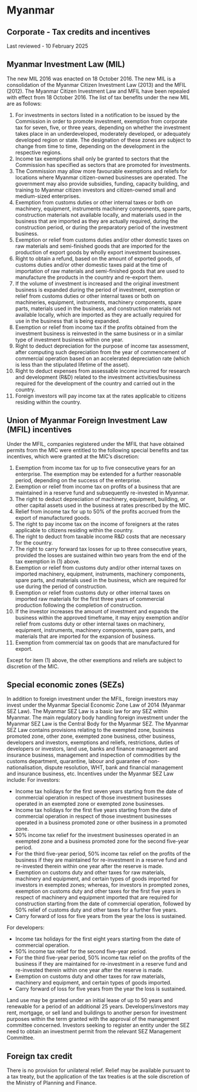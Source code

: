 # Myanmar
## Corporate - Tax credits and incentives
Last reviewed - 10 February 2025
## Myanmar Investment Law (MIL)
The new MIL 2016 was enacted on 18 October 2016. The new MIL is a consolidation of the Myanmar Citizen Investment Law (2013) and the MFIL (2012). The Myanmar Citizen Investment Law and MFIL have been repealed with effect from 18 October 2016.
The list of tax benefits under the new MIL are as follows:
  1. For investments in sectors listed in a notification to be issued by the Commission in order to promote investment, exemption from corporate tax for seven, five, or three years, depending on whether the investment takes place in an underdeveloped, moderately developed, or adequately developed region or state. The designation of these zones are subject to change from time to time, depending on the development in the respective regions.
  2. Income tax exemptions shall only be granted to sectors that the Commission has specified as sectors that are promoted for investments.
  3. The Commission may allow more favourable exemptions and reliefs for locations where Myanmar citizen-owned businesses are operated. The government may also provide subsidies, funding, capacity building, and training to Myanmar citizen investors and citizen-owned small and medium-sized enterprises.
  4. Exemption from customs duties or other internal taxes or both on machinery, equipment, instruments machinery components, spare parts, construction materials not available locally, and materials used in the business that are imported as they are actually required, during the construction period, or during the preparatory period of the investment business.
  5. Exemption or relief from customs duties and/or other domestic taxes on raw materials and semi-finished goods that are imported for the production of export goods by wholly export investment businesses.
  6. Right to obtain a refund, based on the amount of exported goods, of customs duties and/or other domestic taxes paid at the time of importation of raw materials and semi-finished goods that are used to manufacture the products in the country and re-export them.
  7. If the volume of investment is increased and the original investment business is expanded during the period of investment, exemption or relief from customs duties or other internal taxes or both on machineries, equipment, instruments, machinery components, spare parts, materials used in the business, and construction materials not available locally, which are imported as they are actually required for use in the business that is being expanded.
  8. Exemption or relief from income tax if the profits obtained from the investment business is reinvested in the same business or in a similar type of investment business within one year.
  9. Right to deduct depreciation for the purpose of income tax assessment, after computing such depreciation from the year of commencement of commercial operation based on an accelerated depreciation rate (which is less than the stipulated lifetime of the asset).
  10. Right to deduct expenses from assessable income incurred for research and development (R&D) related to the investment activities/business required for the development of the country and carried out in the country.
  11. Foreign investors will pay income tax at the rates applicable to citizens residing within the country.


## Union of Myanmar Foreign Investment Law (MFIL) incentives
Under the MFIL, companies registered under the MFIL that have obtained permits from the MIC were entitled to the following special benefits and tax incentives, which were granted at the MIC’s discretion:
  1. Exemption from income tax for up to five consecutive years for an enterprise. The exemption may be extended for a further reasonable period, depending on the success of the enterprise.
  2. Exemption or relief from income tax on profits of a business that are maintained in a reserve fund and subsequently re-invested in Myanmar.
  3. The right to deduct depreciation of machinery, equipment, building, or other capital assets used in the business at rates prescribed by the MIC.
  4. Relief from income tax for up to 50% of the profits accrued from the export of manufactured goods.
  5. The right to pay income tax on the income of foreigners at the rates applicable to citizens residing within the country.
  6. The right to deduct from taxable income R&D costs that are necessary for the country.
  7. The right to carry forward tax losses for up to three consecutive years, provided the losses are sustained within two years from the end of the tax exemption in (1) above.
  8. Exemption or relief from customs duty and/or other internal taxes on imported machinery, equipment, instruments, machinery components, spare parts, and materials used in the business, which are required for use during the period of construction.
  9. Exemption or relief from customs duty or other internal taxes on imported raw materials for the first three years of commercial production following the completion of construction.
  10. If the investor increases the amount of investment and expands the business within the approved timeframe, it may enjoy exemption and/or relief from customs duty or other internal taxes on machinery, equipment, instruments, machinery components, spare parts, and materials that are imported for the expansion of business.
  11. Exemption from commercial tax on goods that are manufactured for export.


Except for item (1) above, the other exemptions and reliefs are subject to discretion of the MIC.
## Special economic zones (SEZs)
In addition to foreign investment under the MFIL, foreign investors may invest under the Myanmar Special Economic Zone Law of 2014 (Myanmar SEZ Law).
The Myanmar SEZ Law is a basic law for any SEZ within Myanmar. The main regulatory body handling foreign investment under the Myanmar SEZ Law is the Central Body for the Myanmar SEZ.
The Myanmar SEZ Law contains provisions relating to the exempted zone, business promoted zone, other zone, exempted zone business, other business, developers and investors, exemptions and reliefs, restrictions, duties of developers or investors, land use, banks and finance management and insurance business, management and inspection of commodities by the customs department, quarantine, labour and guarantee of non-nationalisation, dispute resolution, WHT, bank and financial management and insurance business, etc.
Incentives under the Myanmar SEZ Law include:
For investors:
  * Income tax holidays for the first seven years starting from the date of commercial operation in respect of those investment businesses operated in an exempted zone or exempted zone businesses.
  * Income tax holidays for the first five years starting from the date of commercial operation in respect of those investment businesses operated in a business promoted zone or other business in a promoted zone.
  * 50% income tax relief for the investment businesses operated in an exempted zone and a business promoted zone for the second five-year period.
  * For the third five-year period, 50% income tax relief on the profits of the business if they are maintained for re-investment in a reserve fund and re-invested therein within one year after the reserve is made.
  * Exemption on customs duty and other taxes for raw materials, machinery and equipment, and certain types of goods imported for investors in exempted zones; whereas, for investors in prompted zones, exemption on customs duty and other taxes for the first five years in respect of machinery and equipment imported that are required for construction starting from the date of commercial operation, followed by 50% relief of customs duty and other taxes for a further five years.
  * Carry forward of loss for five years from the year the loss is sustained.


For developers:
  * Income tax holidays for the first eight years starting from the date of commercial operation.
  * 50% income tax relief for the second five-year period.
  * For the third five-year period, 50% income tax relief on the profits of the business if they are maintained for re-investment in a reserve fund and re-invested therein within one year after the reserve is made.
  * Exemption on customs duty and other taxes for raw materials, machinery and equipment, and certain types of goods imported.
  * Carry forward of loss for five years from the year the loss is sustained.


Land use may be granted under an initial lease of up to 50 years and renewable for a period of an additional 25 years. Developers/investors may rent, mortgage, or sell land and buildings to another person for investment purposes within the term granted with the approval of the management committee concerned.
Investors seeking to register an entity under the SEZ need to obtain an investment permit from the relevant SEZ Management Committee.
## Foreign tax credit
There is no provision for unilateral relief. Relief may be available pursuant to a tax treaty, but the application of the tax treaties is at the sole discretion of the Ministry of Planning and Finance.
